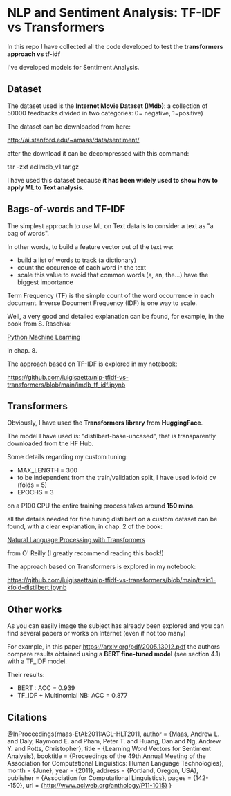 # NLP and Sentiment Analysis: TF-IDF vs Transformers
In this repo I have collected all the code developed to test the **transformers approach vs tf-idf**

I've developed models for Sentiment Analysis. 

## Dataset
The dataset used is the **Internet Movie Dataset (IMdb)**:
a collection of 50000 feedbacks divided in two categories: 0= negative, 1=positive)

The dataset can be downloaded from here: 

http://ai.stanford.edu/~amaas/data/sentiment/

after the download it can be decompressed with this command:

tar -zxf aclImdb_v1.tar.gz

I have used this dataset because **it has been widely used to show how to apply ML to Text analysis**.

## Bags-of-words and TF-IDF
The simplest approach to use ML on Text data is to consider a text as "a bag of words".

In other words, to build a feature vector out of the text we:
* build a list of words to track (a dictionary)
* count the occurence of each word in the text
* scale this value to avoid that common words (a, an, the...) have the biggest importance

Term Frequency (TF) is the simple count of the word occurrence in each document. Inverse Document Frequency (IDF) is one way to scale.

Well, a very good and detailed explanation can be found, for example, in the book from S. Raschka:

[Python Machine Learning](https://www.amazon.it/Python-Machine-Learning-scikit-learn-TensorFlow/dp/1789955750/ref=sr_1_1?__mk_it_IT=%C3%85M%C3%85%C5%BD%C3%95%C3%91&crid=1VB5VPMTQ9D5&keywords=Python+Machine+Learning&qid=1651399178&sprefix=python+machine+learning%2Caps%2C87&sr=8-1)

in chap. 8.

The approach based on TF-IDF is explored in my notebook:

https://github.com/luigisaetta/nlp-tfidf-vs-transformers/blob/main/imdb_tf_idf.ipynb

## Transformers
Obviously, I have used the **Transformers library** from **HuggingFace**.

The model I have used is: "distilbert-base-uncased", that is transparently downloaded from the HF Hub.

Some details regarding my custom tuning:
* MAX_LENGTH = 300
* to be independent from the train/validation split, I have used k-fold cv (folds = 5)
* EPOCHS = 3

on a P100 GPU the entire training process takes around **150 mins**.

all the details needed for fine tuning distilbert on a custom dataset can be found, with a clear explanation, in chap. 2 of the book:

[Natural Language Processing with Transformers](https://www.amazon.it/Natural-Language-Processing-Transformers-Applications/dp/1098103246/ref=tmm_pap_swatch_0?_encoding=UTF8&qid=1651396765&sr=8-2)

from O' Reilly (I greatly recommend reading this book!)

The approach based on Transformers is explored in my notebook:

https://github.com/luigisaetta/nlp-tfidf-vs-transformers/blob/main/train1-kfold-distilbert.ipynb

## Other works
As you can easily image the subject has already been explored and you can find several papers or works on Internet (even if not too many)

For example, in this paper https://arxiv.org/pdf/2005.13012.pdf the authors compare results obtained using a **BERT fine-tuned model** (see section 4.1) with a TF_IDF model.

Their results:
* BERT : ACC = 0.939
* TF_IDF + Multinomial NB: ACC = 0.877

## Citations
@InProceedings{maas-EtAl:2011:ACL-HLT2011,
  author    = {Maas, Andrew L.  and  Daly, Raymond E.  and  Pham, Peter T.  and  Huang, Dan  and  Ng, Andrew Y.  and  Potts, Christopher},
  title     = {Learning Word Vectors for Sentiment Analysis},
  booktitle = {Proceedings of the 49th Annual Meeting of the Association for Computational Linguistics: Human Language Technologies},
  month     = {June},
  year      = {2011},
  address   = {Portland, Oregon, USA},
  publisher = {Association for Computational Linguistics},
  pages     = {142--150},
  url       = {http://www.aclweb.org/anthology/P11-1015}
}

